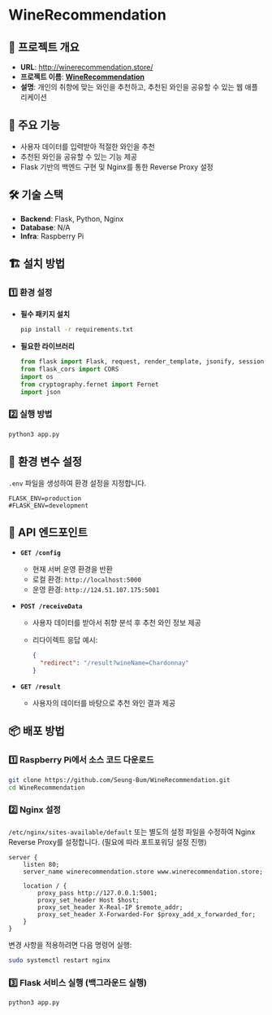 # WineRecommendation

## 📌 프로젝트 개요

- **URL**: http://winerecommendation.store/
- **프로젝트 이름**: [**WineRecommendation**](https://github.com/Seung-Bum/WineRecommendation)
- **설명**: 개인의 취향에 맞는 와인을 추천하고, 추천된 와인을 공유할 수 있는 웹 애플리케이션

## 🚀 주요 기능

- 사용자 데이터를 입력받아 적절한 와인을 추천
- 추천된 와인을 공유할 수 있는 기능 제공
- Flask 기반의 백엔드 구현 및 Nginx를 통한 Reverse Proxy 설정

## 🛠 기술 스택

- **Backend**: Flask, Python, Nginx
- **Database**: N/A
- **Infra**: Raspberry Pi

## 🏗 설치 방법

### 1️⃣ 환경 설정

- **필수 패키지 설치**

  ```bash
  pip install -r requirements.txt
  ```

- **필요한 라이브러리**

  ```python
  from flask import Flask, request, render_template, jsonify, session
  from flask_cors import CORS
  import os
  from cryptography.fernet import Fernet
  import json
  ```

### 2️⃣ 실행 방법

```bash
python3 app.py
```

## 🔧 환경 변수 설정

`.env` 파일을 생성하여 환경 설정을 지정합니다.

```env
FLASK_ENV=production
#FLASK_ENV=development
```

## 📡 API 엔드포인트

- **`GET /config`**

  - 현재 서버 운영 환경을 반환
  - 로컬 환경: `http://localhost:5000`
  - 운영 환경: `http://124.51.107.175:5001`

- **`POST /receiveData`**

  - 사용자 데이터를 받아서 취향 분석 후 추천 와인 정보 제공
  - 리다이렉트 응답 예시:

    ```json
    {
      "redirect": "/result?wineName=Chardonnay"
    }
    ```

- **`GET /result`**
  - 사용자의 데이터를 바탕으로 추천 와인 결과 제공

## 📦 배포 방법

### 1️⃣ Raspberry Pi에서 소스 코드 다운로드

```bash
git clone https://github.com/Seung-Bum/WineRecommendation.git
cd WineRecommendation
```

### 2️⃣ Nginx 설정

`/etc/nginx/sites-available/default` 또는 별도의 설정 파일을 수정하여 Nginx Reverse Proxy를 설정합니다. (필요에 따라 포트포워딩 설정 진행)

```nginx
server {
    listen 80;
    server_name winerecommendation.store www.winerecommendation.store;

    location / {
        proxy_pass http://127.0.0.1:5001;
        proxy_set_header Host $host;
        proxy_set_header X-Real-IP $remote_addr;
        proxy_set_header X-Forwarded-For $proxy_add_x_forwarded_for;
    }
}
```

변경 사항을 적용하려면 다음 명령어 실행:

```bash
sudo systemctl restart nginx
```

### 3️⃣ Flask 서비스 실행 (백그라운드 실행)

```bash
python3 app.py
```
